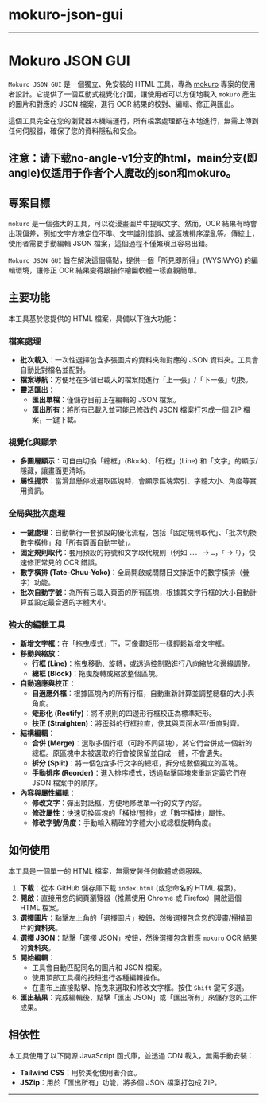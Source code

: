 # mokuro-json-gui
-----

# Mokuro JSON GUI

`Mokuro JSON GUI` 是一個獨立、免安裝的 HTML 工具，專為 [mokuro](https://github.com/kha-white/mokuro) 專案的使用者設計。它提供了一個互動式視覺化介面，讓使用者可以方便地載入 `mokuro` 產生的圖片和對應的 JSON 檔案，進行 OCR 結果的校對、編輯、修正與匯出。

這個工具完全在您的瀏覽器本機端運行，所有檔案處理都在本地進行，無需上傳到任何伺服器，確保了您的資料隱私和安全。

  
## 注意：请下载no-angle-v1分支的html，main分支(即angle)仅适用于作者个人魔改的json和mokuro。

## 專案目標

`mokuro` 是一個強大的工具，可以從漫畫圖片中提取文字。然而，OCR 結果有時會出現偏差，例如文字方塊定位不準、文字識別錯誤、或區塊排序混亂等。傳統上，使用者需要手動編輯 JSON 檔案，這個過程不僅繁瑣且容易出錯。

`Mokuro JSON GUI` 旨在解決這個痛點，提供一個「所見即所得」(WYSIWYG) 的編輯環境，讓修正 OCR 結果變得跟操作繪圖軟體一樣直觀簡單。

## 主要功能

本工具基於您提供的 HTML 檔案，具備以下強大功能：

### 檔案處理

  * **批次載入**：一次性選擇包含多張圖片的資料夾和對應的 JSON 資料夾。工具會自動比對檔名並配對。
  * **檔案導航**：方便地在多個已載入的檔案間進行「上一張」/「下一張」切換。
  * **靈活匯出**：
      * **匯出單檔**：僅儲存目前正在編輯的 JSON 檔案。
      * **匯出所有**：將所有已載入並可能已修改的 JSON 檔案打包成一個 ZIP 檔案，一鍵下載。

### 視覺化與顯示

  * **多圖層顯示**：可自由切換「總框」(Block)、「行框」(Line) 和「文字」的顯示/隱藏，讓畫面更清晰。
  * **屬性提示**：當滑鼠懸停或選取區塊時，會顯示區塊索引、字體大小、角度等實用資訊。

### 全局與批次處理

  * **一鍵處理**：自動執行一套預設的優化流程，包括「固定規則取代」、「批次切換數字橫排」和「所有頁面自動字號」。
  * **固定規則取代**：套用預設的符號和文字取代規則（例如 `．．．` -\> `…`，`「` -\> `｢`），快速修正常見的 OCR 錯誤。
  * **數字橫排 (Tate-Chuu-Yoko)**：全局開啟或關閉日文排版中的數字橫排（疊字）功能。
  * **批次自動字號**：為所有已載入頁面的所有區塊，根據其文字行框的大小自動計算並設定最合適的字體大小。

### 強大的編輯工具

  * **新增文字框**：在「拖曳模式」下，可像畫矩形一樣輕鬆新增文字框。
  * **移動與縮放**：
      * **行框 (Line)**：拖曳移動、旋轉，或透過控制點進行八向縮放和邊緣調整。
      * **總框 (Block)**：拖曳旋轉或縮放整個區塊。
  * **自動適應與校正**：
      * **自適應外框**：根據區塊內的所有行框，自動重新計算並調整總框的大小與角度。
      * **矩形化 (Rectify)**：將不規則的四邊形行框校正為標準矩形。
      * **扶正 (Straighten)**：將歪斜的行框拉直，使其與頁面水平/垂直對齊。
  * **結構編輯**：
      * **合併 (Merge)**：選取多個行框（可跨不同區塊），將它們合併成一個新的總框。原區塊中未被選取的行會被保留並自成一體，不會遺失。
      * **拆分 (Split)**：將一個包含多行文字的總框，拆分成數個獨立的區塊。
      * **手動排序 (Reorder)**：進入排序模式，透過點擊區塊來重新定義它們在 JSON 檔案中的順序。
  * **內容與屬性編輯**：
      * **修改文字**：彈出對話框，方便地修改單一行的文字內容。
      * **修改屬性**：快速切換區塊的「橫排/豎排」或「數字橫排」屬性。
      * **修改字號/角度**：手動輸入精確的字體大小或總框旋轉角度。

## 如何使用

本工具是一個單一的 HTML 檔案，無需安裝任何軟體或伺服器。

1.  **下載**：從本 GitHub 儲存庫下載 `index.html` (或您命名的 HTML 檔案)。
2.  **開啟**：直接用您的網頁瀏覽器（推薦使用 Chrome 或 Firefox）開啟這個 HTML 檔案。
3.  **選擇圖片**：點擊左上角的「選擇圖片」按鈕，然後選擇包含您的漫畫/掃描圖片的**資料夾**。
4.  **選擇 JSON**：點擊「選擇 JSON」按鈕，然後選擇包含對應 `mokuro` OCR 結果的**資料夾**。
5.  **開始編輯**：
      * 工具會自動匹配同名的圖片和 JSON 檔案。
      * 使用頂部工具欄的按鈕進行各種編輯操作。
      * 在畫布上直接點擊、拖曳來選取和修改文字框。按住 `Shift` 鍵可多選。
6.  **匯出結果**：完成編輯後，點擊「匯出 JSON」或「匯出所有」來儲存您的工作成果。

## 相依性

本工具使用了以下開源 JavaScript 函式庫，並透過 CDN 載入，無需手動安裝：

  * **Tailwind CSS**：用於美化使用者介面。
  * **JSZip**：用於「匯出所有」功能，將多個 JSON 檔案打包成 ZIP。

-----
